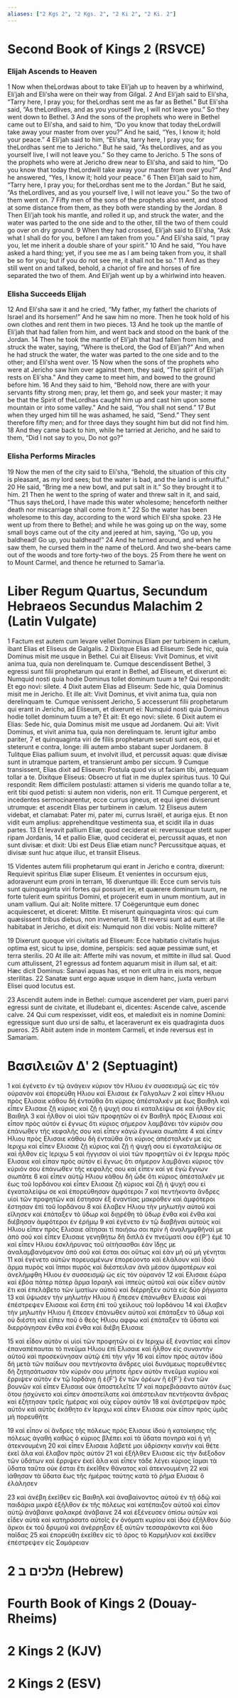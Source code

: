 ```yaml
---
aliases: ["2 Kgs 2", "2 Kgs. 2", "2 Ki 2", "2 Ki. 2"]
---
```



# Second Book of Kings 2 (RSVCE)

### Elijah Ascends to Heaven
1 Now when theLordwas about to take Eliʹjah up to heaven by a whirlwind, Eliʹjah and Eliʹsha were on their way from Gilgal.
2 And Eliʹjah said to Eliʹsha, “Tarry here, I pray you; for theLordhas sent me as far as Bethel.” But Eliʹsha said, “As theLordlives, and as you yourself live, I will not leave you.” So they went down to Bethel.
3 And the sons of the prophets who were in Bethel came out to Eliʹsha, and said to him, “Do you know that today theLordwill take away your master from over you?” And he said, “Yes, I know it; hold your peace.”
4 Eliʹjah said to him, “Eliʹsha, tarry here, I pray you; for theLordhas sent me to Jericho.” But he said, “As theLordlives, and as you yourself live, I will not leave you.” So they came to Jericho.
5 The sons of the prophets who were at Jericho drew near to Eliʹsha, and said to him, “Do you know that today theLordwill take away your master from over you?” And he answered, “Yes, I know it; hold your peace.”
6 Then Eliʹjah said to him, “Tarry here, I pray you; for theLordhas sent me to the Jordan.” But he said, “As theLordlives, and as you yourself live, I will not leave you.” So the two of them went on.
7 Fifty men of the sons of the prophets also went, and stood at some distance from them, as they both were standing by the Jordan.
8 Then Eliʹjah took his mantle, and rolled it up, and struck the water, and the water was parted to the one side and to the other, till the two of them could go over on dry ground.
9 When they had crossed, Eliʹjah said to Eliʹsha, “Ask what I shall do for you, before I am taken from you.” And Eliʹsha said, “I pray you, let me inherit a double share of your spirit.”
10 And he said, “You have asked a hard thing; yet, if you see me as I am being taken from you, it shall be so for you; but if you do not see me, it shall not be so.”
11 And as they still went on and talked, behold, a chariot of fire and horses of fire separated the two of them. And Eliʹjah went up by a whirlwind into heaven.
### Elisha Succeeds Elijah
12 And Eliʹsha saw it and he cried, “My father, my father! the chariots of Israel and its horsemen!” And he saw him no more. Then he took hold of his own clothes and rent them in two pieces.
13 And he took up the mantle of Eliʹjah that had fallen from him, and went back and stood on the bank of the Jordan.
14 Then he took the mantle of Eliʹjah that had fallen from him, and struck the water, saying, “Where is theLord, the God of Eliʹjah?” And when he had struck the water, the water was parted to the one side and to the other; and Eliʹsha went over.
15 Now when the sons of the prophets who were at Jericho saw him over against them, they said, “The spirit of Eliʹjah rests on Eliʹsha.” And they came to meet him, and bowed to the ground before him.
16 And they said to him, “Behold now, there are with your servants fifty strong men; pray, let them go, and seek your master; it may be that the Spirit of theLordhas caught him up and cast him upon some mountain or into some valley.” And he said, “You shall not send.”
17 But when they urged him till he was ashamed, he said, “Send.” They sent therefore fifty men; and for three days they sought him but did not find him.
18 And they came back to him, while he tarried at Jericho, and he said to them, “Did I not say to you, Do not go?”
### Elisha Performs Miracles
19 Now the men of the city said to Eliʹsha, “Behold, the situation of this city is pleasant, as my lord sees; but the water is bad, and the land is unfruitful.”
20 He said, “Bring me a new bowl, and put salt in it.” So they brought it to him.
21 Then he went to the spring of water and threw salt in it, and said, “Thus says theLord, I have made this water wholesome; henceforth neither death nor miscarriage shall come from it.”
22 So the water has been wholesome to this day, according to the word which Eliʹsha spoke.
23 He went up from there to Bethel; and while he was going up on the way, some small boys came out of the city and jeered at him, saying, “Go up, you baldhead! Go up, you baldhead!”
24 And he turned around, and when he saw them, he cursed them in the name of theLord. And two she-bears came out of the woods and tore forty-two of the boys.
25 From there he went on to Mount Carmel, and thence he returned to Samarʹia.


# Liber Regum Quartus, Secundum Hebraeos Secundus Malachim 2 (Latin Vulgate)

1 Factum est autem cum levare vellet Dominus Eliam per turbinem in cælum, ibant Elias et Eliseus de Galgalis.
2 Dixitque Elias ad Eliseum: Sede hic, quia Dominus misit me usque in Bethel. Cui ait Eliseus: Vivit Dominus, et vivit anima tua, quia non derelinquam te. Cumque descendissent Bethel,
3 egressi sunt filii prophetarum qui erant in Bethel, ad Eliseum, et dixerunt ei: Numquid nosti quia hodie Dominus tollet dominum tuum a te? Qui respondit: Et ego novi: silete.
4 Dixit autem Elias ad Eliseum: Sede hic, quia Dominus misit me in Jericho. Et ille ait: Vivit Dominus, et vivit anima tua, quia non derelinquam te. Cumque venissent Jericho,
5 accesserunt filii prophetarum qui erant in Jericho, ad Eliseum, et dixerunt ei: Numquid nosti quia Dominus hodie tollet dominum tuum a te? Et ait: Et ego novi: silete.
6 Dixit autem ei Elias: Sede hic, quia Dominus misit me usque ad Jordanem. Qui ait: Vivit Dominus, et vivit anima tua, quia non derelinquam te. Ierunt igitur ambo pariter,
7 et quinquaginta viri de filiis prophetarum secuti sunt eos, qui et steterunt e contra, longe: illi autem ambo stabant super Jordanem.
8 Tulitque Elias pallium suum, et involvit illud, et percussit aquas: quæ divisæ sunt in utramque partem, et transierunt ambo per siccum.
9 Cumque transissent, Elias dixit ad Eliseum: Postula quod vis ut faciam tibi, antequam tollar a te. Dixitque Eliseus: Obsecro ut fiat in me duplex spiritus tuus.
10 Qui respondit: Rem difficilem postulasti: attamen si videris me quando tollar a te, erit tibi quod petisti: si autem non videris, non erit.
11 Cumque pergerent, et incedentes sermocinarentur, ecce currus igneus, et equi ignei diviserunt utrumque: et ascendit Elias per turbinem in cælum.
12 Eliseus autem videbat, et clamabat: Pater mi, pater mi, currus Israël, et auriga ejus. Et non vidit eum amplius: apprehenditque vestimenta sua, et scidit illa in duas partes.
13 Et levavit pallium Eliæ, quod ceciderat ei: reversusque stetit super ripam Jordanis,
14 et pallio Eliæ, quod ceciderat ei, percussit aquas, et non sunt divisæ: et dixit: Ubi est Deus Eliæ etiam nunc? Percussitque aquas, et divisæ sunt huc atque illuc, et transiit Eliseus.

15 Videntes autem filii prophetarum qui erant in Jericho e contra, dixerunt: Requievit spiritus Eliæ super Eliseum. Et venientes in occursum ejus, adoraverunt eum proni in terram,
16 dixeruntque illi: Ecce cum servis tuis sunt quinquaginta viri fortes qui possunt ire, et quærere dominum tuum, ne forte tulerit eum spiritus Domini, et projecerit eum in unum montium, aut in unam vallium. Qui ait: Nolite mittere.
17 Coëgeruntque eum donec acquiesceret, et diceret: Mittite. Et miserunt quinquaginta viros: qui cum quæsissent tribus diebus, non invenerunt.
18 Et reversi sunt ad eum: at ille habitabat in Jericho, et dixit eis: Numquid non dixi vobis: Nolite mittere?

19 Dixerunt quoque viri civitatis ad Eliseum: Ecce habitatio civitatis hujus optima est, sicut tu ipse, domine, perspicis: sed aquæ pessimæ sunt, et terra sterilis.
20 At ille ait: Afferte mihi vas novum, et mittite in illud sal. Quod cum attulissent,
21 egressus ad fontem aquarum misit in illum sal, et ait: Hæc dicit Dominus: Sanavi aquas has, et non erit ultra in eis mors, neque sterilitas.
22 Sanatæ sunt ergo aquæ usque in diem hanc, juxta verbum Elisei quod locutus est.

23 Ascendit autem inde in Bethel: cumque ascenderet per viam, pueri parvi egressi sunt de civitate, et illudebant ei, dicentes: Ascende calve, ascende calve.
24 Qui cum respexisset, vidit eos, et maledixit eis in nomine Domini: egressique sunt duo ursi de saltu, et laceraverunt ex eis quadraginta duos pueros.
25 Abiit autem inde in montem Carmeli, et inde reversus est in Samariam.


# Βασιλειῶν Δʹ 2 (Septuagint)

1 καὶ ἐγένετο ἐν τῷ ἀνάγειν κύριον τὸν Ηλιου ἐν συσσεισμῷ ὡς εἰς τὸν οὐρανὸν καὶ ἐπορεύθη Ηλιου καὶ Ελισαιε ἐκ Γαλγαλων
2 καὶ εἶπεν Ηλιου πρὸς Ελισαιε κάθου δὴ ἐνταῦθα ὅτι κύριος ἀπέσταλκέν με ἕως Βαιθηλ καὶ εἶπεν Ελισαιε ζῇ κύριος καὶ ζῇ ἡ ψυχή σου εἰ καταλείψω σε καὶ ἦλθον εἰς Βαιθηλ
3 καὶ ἦλθον οἱ υἱοὶ τῶν προφητῶν οἱ ἐν Βαιθηλ πρὸς Ελισαιε καὶ εἶπον πρὸς αὐτόν εἰ ἔγνως ὅτι κύριος σήμερον λαμβάνει τὸν κύριόν σου ἐπάνωθεν τῆς κεφαλῆς σου καὶ εἶπεν κἀγὼ ἔγνωκα σιωπᾶτε
4 καὶ εἶπεν Ηλιου πρὸς Ελισαιε κάθου δὴ ἐνταῦθα ὅτι κύριος ἀπέσταλκέν με εἰς Ιεριχω καὶ εἶπεν Ελισαιε ζῇ κύριος καὶ ζῇ ἡ ψυχή σου εἰ ἐγκαταλείψω σε καὶ ἦλθον εἰς Ιεριχω
5 καὶ ἤγγισαν οἱ υἱοὶ τῶν προφητῶν οἱ ἐν Ιεριχω πρὸς Ελισαιε καὶ εἶπαν πρὸς αὐτόν εἰ ἔγνως ὅτι σήμερον λαμβάνει κύριος τὸν κύριόν σου ἐπάνωθεν τῆς κεφαλῆς σου καὶ εἶπεν καί γε ἐγὼ ἔγνων σιωπᾶτε
6 καὶ εἶπεν αὐτῷ Ηλιου κάθου δὴ ὧδε ὅτι κύριος ἀπέσταλκέν με ἕως τοῦ Ιορδάνου καὶ εἶπεν Ελισαιε ζῇ κύριος καὶ ζῇ ἡ ψυχή σου εἰ ἐγκαταλείψω σε καὶ ἐπορεύθησαν ἀμφότεροι
7 καὶ πεντήκοντα ἄνδρες υἱοὶ τῶν προφητῶν καὶ ἔστησαν ἐξ ἐναντίας μακρόθεν καὶ ἀμφότεροι ἔστησαν ἐπὶ τοῦ Ιορδάνου
8 καὶ ἔλαβεν Ηλιου τὴν μηλωτὴν αὐτοῦ καὶ εἵλησεν καὶ ἐπάταξεν τὸ ὕδωρ καὶ διῃρέθη τὸ ὕδωρ ἔνθα καὶ ἔνθα καὶ διέβησαν ἀμφότεροι ἐν ἐρήμῳ
9 καὶ ἐγένετο ἐν τῷ διαβῆναι αὐτοὺς καὶ Ηλιου εἶπεν πρὸς Ελισαιε αἴτησαι τί ποιήσω σοι πρὶν ἢ ἀναλημφθῆναί με ἀπὸ σοῦ καὶ εἶπεν Ελισαιε γενηθήτω δὴ διπλᾶ ἐν πνεύματί σου ἐ{P'} ἐμέ
10 καὶ εἶπεν Ηλιου ἐσκλήρυνας τοῦ αἰτήσασθαι ἐὰν ἴδῃς με ἀναλαμβανόμενον ἀπὸ σοῦ καὶ ἔσται σοι οὕτως καὶ ἐὰν μή οὐ μὴ γένηται
11 καὶ ἐγένετο αὐτῶν πορευομένων ἐπορεύοντο καὶ ἐλάλουν καὶ ἰδοὺ ἅρμα πυρὸς καὶ ἵπποι πυρὸς καὶ διέστειλαν ἀνὰ μέσον ἀμφοτέρων καὶ ἀνελήμφθη Ηλιου ἐν συσσεισμῷ ὡς εἰς τὸν οὐρανόν
12 καὶ Ελισαιε ἑώρα καὶ ἐβόα πάτερ πάτερ ἅρμα Ισραηλ καὶ ἱππεὺς αὐτοῦ καὶ οὐκ εἶδεν αὐτὸν ἔτι καὶ ἐπελάβετο τῶν ἱματίων αὐτοῦ καὶ διέρρηξεν αὐτὰ εἰς δύο ῥήγματα
13 καὶ ὕψωσεν τὴν μηλωτὴν Ηλιου ἣ ἔπεσεν ἐπάνωθεν Ελισαιε καὶ ἐπέστρεψεν Ελισαιε καὶ ἔστη ἐπὶ τοῦ χείλους τοῦ Ιορδάνου
14 καὶ ἔλαβεν τὴν μηλωτὴν Ηλιου ἣ ἔπεσεν ἐπάνωθεν αὐτοῦ καὶ ἐπάταξεν τὸ ὕδωρ καὶ οὐ διέστη καὶ εἶπεν ποῦ ὁ θεὸς Ηλιου αφφω καὶ ἐπάταξεν τὰ ὕδατα καὶ διερράγησαν ἔνθα καὶ ἔνθα καὶ διέβη Ελισαιε

15 καὶ εἶδον αὐτὸν οἱ υἱοὶ τῶν προφητῶν οἱ ἐν Ιεριχω ἐξ ἐναντίας καὶ εἶπον ἐπαναπέπαυται τὸ πνεῦμα Ηλιου ἐπὶ Ελισαιε καὶ ἦλθον εἰς συναντὴν αὐτοῦ καὶ προσεκύνησαν αὐτῷ ἐπὶ τὴν γῆν
16 καὶ εἶπον πρὸς αὐτόν ἰδοὺ δὴ μετὰ τῶν παίδων σου πεντήκοντα ἄνδρες υἱοὶ δυνάμεως πορευθέντες δὴ ζητησάτωσαν τὸν κύριόν σου μήποτε ἦρεν αὐτὸν πνεῦμα κυρίου καὶ ἔρριψεν αὐτὸν ἐν τῷ Ιορδάνῃ ἢ ἐ{F'} ἓν τῶν ὀρέων ἢ ἐ{F'} ἕνα τῶν βουνῶν καὶ εἶπεν Ελισαιε οὐκ ἀποστελεῖτε
17 καὶ παρεβιάσαντο αὐτὸν ἕως ὅτου ᾐσχύνετο καὶ εἶπεν ἀποστείλατε καὶ ἀπέστειλαν πεντήκοντα ἄνδρας καὶ ἐζήτησαν τρεῖς ἡμέρας καὶ οὐχ εὗρον αὐτόν
18 καὶ ἀνέστρεψαν πρὸς αὐτόν καὶ αὐτὸς ἐκάθητο ἐν Ιεριχω καὶ εἶπεν Ελισαιε οὐκ εἶπον πρὸς ὑμᾶς μὴ πορευθῆτε

19 καὶ εἶπον οἱ ἄνδρες τῆς πόλεως πρὸς Ελισαιε ἰδοὺ ἡ κατοίκησις τῆς πόλεως ἀγαθή καθὼς ὁ κύριος βλέπει καὶ τὰ ὕδατα πονηρὰ καὶ ἡ γῆ ἀτεκνουμένη
20 καὶ εἶπεν Ελισαιε λάβετέ μοι ὑδρίσκην καινὴν καὶ θέτε ἐκεῖ ἅλα καὶ ἔλαβον πρὸς αὐτόν
21 καὶ ἐξῆλθεν Ελισαιε εἰς τὴν διέξοδον τῶν ὑδάτων καὶ ἔρριψεν ἐκεῖ ἅλα καὶ εἶπεν τάδε λέγει κύριος ἴαμαι τὰ ὕδατα ταῦτα οὐκ ἔσται ἔτι ἐκεῖθεν θάνατος καὶ ἀτεκνουμένη
22 καὶ ἰάθησαν τὰ ὕδατα ἕως τῆς ἡμέρας ταύτης κατὰ τὸ ῥῆμα Ελισαιε ὃ ἐλάλησεν

23 καὶ ἀνέβη ἐκεῖθεν εἰς Βαιθηλ καὶ ἀναβαίνοντος αὐτοῦ ἐν τῇ ὁδῷ καὶ παιδάρια μικρὰ ἐξῆλθον ἐκ τῆς πόλεως καὶ κατέπαιζον αὐτοῦ καὶ εἶπον αὐτῷ ἀνάβαινε φαλακρέ ἀνάβαινε
24 καὶ ἐξένευσεν ὀπίσω αὐτῶν καὶ εἶδεν αὐτὰ καὶ κατηράσατο αὐτοῖς ἐν ὀνόματι κυρίου καὶ ἰδοὺ ἐξῆλθον δύο ἄρκοι ἐκ τοῦ δρυμοῦ καὶ ἀνέρρηξαν ἐξ αὐτῶν τεσσαράκοντα καὶ δύο παῖδας
25 καὶ ἐπορεύθη ἐκεῖθεν εἰς τὸ ὄρος τὸ Καρμήλιον καὶ ἐκεῖθεν ἐπέστρεψεν εἰς Σαμάρειαν


# 2 מלכים ב (Hebrew)


# Fourth Book of Kings 2 (Douay-Rheims)


# 2 Kings 2 (KJV)


# 2 Kings 2 (ESV)


